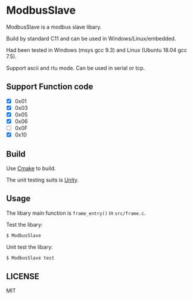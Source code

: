 # ModbusSlave

ModbusSlave is a modbus slave libary. 

Build by standard C11 and can be used in Windows/Linux/embedded. 

Had been tested in Windows (msys gcc 9.3) and Linux (Ubuntu 18.04 gcc 7.5).

Support ascii and rtu mode. Can be used in serial or tcp.

## Support Function code

- [x] 0x01
- [x] 0x03
- [x] 0x05
- [x] 0x06
- [ ] 0x0F
- [x] 0x10

## Build

Use [Cmake](https://github.com/Kitware/CMake) to build.

The unit testing suits is [Unity](https://github.com/ThrowTheSwitch/Unity).

## Usage

The libary main function is `frame_entry()` in `src/frame.c`.

Test the libary:

```bash
$ ModbusSlave
```

Unit test the libary:

```bash
$ ModbusSlave test
```

## LICENSE

MIT
